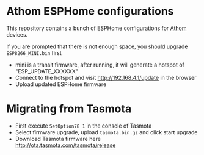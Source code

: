 # Athom ESPHome configurations

This repository contains a bunch of ESPHome configurations for [Athom](https://athom.tech) devices.

If you are prompted that there is not enough space, you should upgrade `ESP8266_MINI.bin` first

- mini is a transit firmware, after running, it will generate a hotspot of "ESP_UPDATE_XXXXXX"
- Connect to the hotspot and visit http://192.168.4.1/update in the browser
- Upload updated ESPHome firmware


# Migrating from Tasmota

- First execute `SetOption78 1` in the console of Tasmota
- Select firmware upgrade, upload `tasmota.bin.gz` and click start upgrade
- Download Tasmota firmware here http://ota.tasmota.com/tasmota/release
